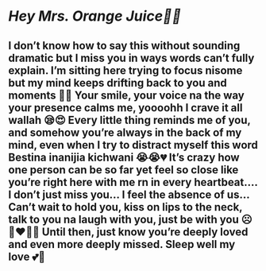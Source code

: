 <!DOCTYPE html>
<html> 
 <meta charset="UTF-8">
 <meta charset="viewport" content="width=device-width, initial scale=1.0" 
  <head>
    <title> MR ORANGE JUICE</title>
  </head>
  <body>
    <h1><em>Hey Mrs. Orange Juice🍊💖</em></h1>
      <section>
        <h2>I don’t know how to say this without sounding dramatic but I miss you in ways words can’t fully explain.
I’m sitting here trying to focus nisome but my mind keeps drifting back to you and moments 🙈💕
Your smile, your voice na the way your presence calms me, yoooohh I crave it all wallah 😪😍
Every little thing reminds me of you, and somehow you’re always in the back of my mind, even when I try to distract myself this word Bestina inanijia kichwani 😭😭💔
It’s crazy how one person can be so far yet feel so close like you’re right here with me rn in every heartbeat….
I don’t just miss you… I feel the absence of us…
Can’t wait to hold you, kiss on lips to the neck, talk to you na laugh with you, just be with you ☹👩‍❤‍💋‍👨
Until then, just know you’re deeply loved and even more deeply missed.
Sleep well my love 💕💍</h2>
      </section>
  </body>
